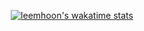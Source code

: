 <div align="center">
  
[![leemhoon's wakatime stats](https://github-readme-stats.vercel.app/api/wakatime?username=leemhoon00&layout=compact&count_private=true&range=all_time)](https://github.com/anuraghazra/github-readme-stats)
</div>


